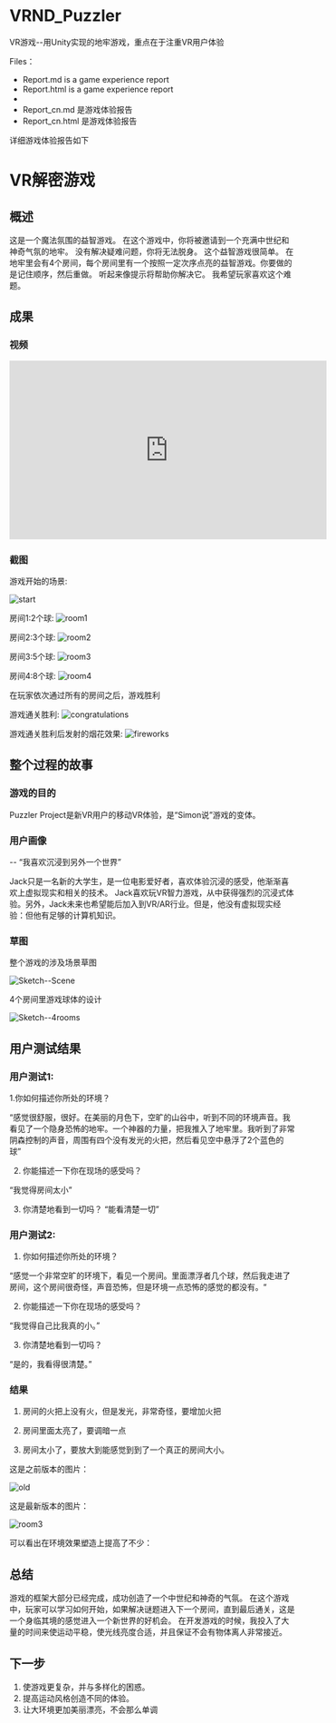 # VRND_Puzzler
VR游戏--用Unity实现的地牢游戏，重点在于注重VR用户体验

Files：

- Report.md is a game experience report
- Report.html is a game experience report
- 
- Report_cn.md 是游戏体验报告
- Report_cn.html 是游戏体验报告

详细游戏体验报告如下

# VR解密游戏  

## 概述

这是一个魔法氛围的益智游戏。 在这个游戏中，你将被邀请到一个充满中世纪和神奇气氛的地牢。 没有解决疑难问题，你将无法脱身。 这个益智游戏很简单。 在地牢里会有4个房间，每个房间里有一个按照一定次序点亮的益智游戏。你要做的是记住顺序，然后重做。 听起来像提示将帮助你解决它。 我希望玩家喜欢这个难题。

## 成果

### 视频

<iframe width="560" height="315" src="https://www.youtube.com/embed/p6QYhq-UZLw" frameborder="0" allowfullscreen></iframe>

### 截图

游戏开始的场景:

![start](images/start.jpg)

房间1:2个球:
![room1](images/room1.jpg)

房间2:3个球:
![room2](images/room2.jpg)

房间3:5个球:
![room3](images/room3.jpg)

房间4:8个球:
![room4](images/room4.jpg)

在玩家依次通过所有的房间之后，游戏胜利

游戏通关胜利:
![congratulations](images/congratulations.jpg)

游戏通关胜利后发射的烟花效果:
![fireworks](images/fireworks.jpg)

## 整个过程的故事

### 游戏的目的

Puzzler Project是新VR用户的移动VR体验，是“Simon说”游戏的变体。

### 用户画像
-- “我喜欢沉浸到另外一个世界”

Jack只是一名新的大学生，是一位电影爱好者，喜欢体验沉浸的感受，他渐渐喜欢上虚拟现实和相关的技术。 Jack喜欢玩VR智力游戏，从中获得强烈的沉浸式体验。另外，Jack未来也希望能后加入到VR/AR行业。但是，他没有虚拟现实经验：但他有足够的计算机知识。

### 草图

整个游戏的涉及场景草图

![Sketch--Scene](images/Sketch--Scene.jpg)

4个房间里游戏球体的设计

![Sketch--4rooms](images/Sketch--4rooms.jpg)

## 用户测试结果

### 用户测试1:

1.你如何描述你所处的环境？

“感觉很舒服，很好。在美丽的月色下，空旷的山谷中，听到不同的环境声音。我看见了一个隐身恐怖的地牢。一个神器的力量，把我推入了地牢里。我听到了非常阴森控制的声音，周围有四个没有发光的火把，然后看见空中悬浮了2个蓝色的球”

2. 你能描述一下你在现场的感受吗？

“我觉得房间太小”

3. 你清楚地看到一切吗？
“能看清楚一切”

### 用户测试2:

1. 你如何描述你所处的环境？

“感觉一个非常空旷的环境下，看见一个房间。里面漂浮者几个球，然后我走进了房间，这个房间很奇怪，声音恐怖，但是环境一点恐怖的感觉的都没有。“

2. 你能描述一下你在现场的感受吗？

“我觉得自己比我真的小。”

3. 你清楚地看到一切吗？

“是的，我看得很清楚。”

### 结果

1. 房间的火把上没有火，但是发光，非常奇怪，要增加火把

2. 房间里面太亮了，要调暗一点

3. 房间太小了，要放大到能感觉到到了一个真正的房间大小。


这是之前版本的图片：

![old](images/old.jpg)

这是最新版本的图片：

![room3](images/room3.jpg)

可以看出在环境效果塑造上提高了不少：

## 总结

游戏的框架大部分已经完成，成功创造了一个中世纪和神奇的气氛。 在这个游戏中，玩家可以学习如何开始，如果解决谜题进入下一个房间，直到最后通关，这是一个身临其境的感觉进入一个新世界的好机会。
在开发游戏的时候，我投入了大量的时间来使运动平稳，使光线亮度合适，并且保证不会有物体离人非常接近。

## 下一步

1. 使游戏更复杂，并与多样化的困惑。
2. 提高运动风格创造不同的体验。
3. 让大环境更加美丽漂亮，不会那么单调